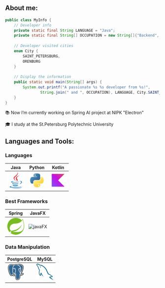 ## About me:
```java
public class MyInfo {
    // Developer info
    private static final String LANGUAGE = "Java";
    private static final String[] OCCUPATION = new String[]{"Backend", "MLOps"};

    // Developer visited cities
    enum City {
        SAINT_PETERSBURG,
        ORENBURG
    }

    // Display the information
    public static void main(String[] args) {
        System.out.printf("A passionate %s %s developer from %s!",
                String.join(" and ", OCCUPATION), LANGUAGE, City.SAINT_PETERSBURG);
    }
}
```

📚 Now I’m currently working on Spring AI project at NIPK "Electron"

🎓 I study at the St.Petersburg Polytechnic University
## Languages and Tools:
### Languages
| Java | Python | Kotlin |
|----------|----------|----------|
|<img src="https://github.com/devicons/devicon/blob/master/icons/java/java-original.svg" title="Java" alt="Java" width="55" height="55"/>|  <img src="https://github.com/devicons/devicon/blob/master/icons/python/python-original.svg" title="Python"  alt="Python" width="55" height="55"/> |  <img src="https://github.com/devicons/devicon/blob/master/icons/kotlin/kotlin-original.svg" title="Kotlin"  alt="Kotlin" width="55" height="55"/> |
### Best Frameworks
| Spring | JavaFX |
|----------|----------|
|<img src="https://github.com/devicons/devicon/blob/master/icons/spring/spring-original.svg" title="Spring" alt="Spring" width="55" height="55"/>|  <img src="https://i1.sndcdn.com/avatars-000040353026-rwzff5-t500x500.jpg" alt="javaFX" width="55" height="55"/> </a> |
### Data Manipulation
| PostgreSQL | MySQL |
|----------|----------|
|<img src="https://github.com/devicons/devicon/blob/master/icons/postgresql/postgresql-original.svg" title="PostgreSQL" alt="PostgreSQL" width="55" height="55"/>|  <img src="https://github.com/devicons/devicon/blob/master/icons/mysql/mysql-original.svg" alt="MySQL" width="55" height="55"/> </a> |
